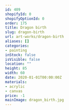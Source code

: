 ```yaml
---
id: 409
shopifyId: 0
shopifyOptionId: 0
order: 175
title: Dragon birth
slug: dragon-birth
url: art-works/dragon-birth
aliases: []
categories:
- painting
inStock: false
isVisible: false
location: ""
height: 85
width: 60
date: 2020-01-01T00:00:00Z
materials:
- acrylic
- canvas
price: -1
mainImage: dragon_birth.jpg
---
```

